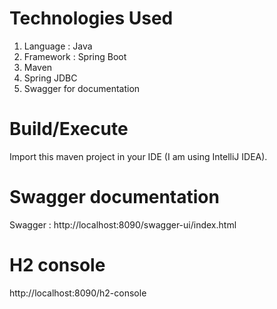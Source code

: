 # Technologies Used

1. Language : Java
2. Framework : Spring Boot
3. Maven
4. Spring JDBC
5. Swagger for documentation

# Build/Execute

Import this maven project in your IDE (I am using IntelliJ IDEA).

# Swagger documentation

Swagger : http://localhost:8090/swagger-ui/index.html

# H2 console

http://localhost:8090/h2-console